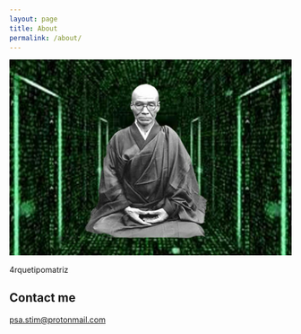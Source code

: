 ```yaml
---
layout: page
title: About
permalink: /about/
---
```

![arquetipomatriz](/images/photo_2018-08-29_15-45-49.jpg)


4rquetipomatriz

## Contact me

[psa.stim@protonmail.com](mailto:email@domain.com)

